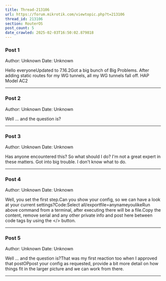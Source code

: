 ```yaml
---
title: Thread-213106
url: https://forum.mikrotik.com/viewtopic.php?t=213106
thread_id: 213106
section: RouterOS
post_count: 5
date_crawled: 2025-02-03T16:50:02.879818
---
```


### Post 1
Author: Unknown
Date: Unknown

Hello everyoneUpdated to 7.16.2Got a big bunch of Big Problems. After adding static routes for my WG tunnels, all my WG tunnels fall off. HAP Model AC2

---
### Post 2
Author: Unknown
Date: Unknown

Well ... and the question is?

---
### Post 3
Author: Unknown
Date: Unknown

Has anyone encountered this? So what should I do? I'm not a great expert in these matters. Got into big trouble. I don't know what to do.

---
### Post 4
Author: Unknown
Date: Unknown

Well, you set the first step.Can you show your config, so we can have a look at your current settings?Code:Select all/exportfile=anynameyoulikeRun above command from a terminal, after executing there will be a file.Copy the content, remove serial and any other private info and post here between code tags by using the </> button.

---
### Post 5
Author: Unknown
Date: Unknown

Well ... and the question is?That was my first reaction too when I approved that postOPpost your config as requested, provide a bit more detail on how things fit in the larger picture and we can work from there.

---
